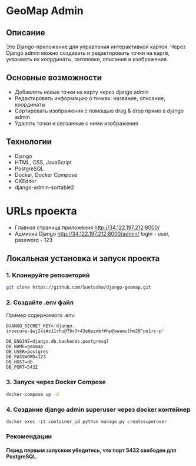 # GeoMap Admin

## Описание
Это Django-приложение для управления интерактивной картой. Через Django admin можно создавать и редактировать точки на карте, указывать их координаты, заголовки, описания и изображения.

## Основные возможности
- Добавлять новые точки на карту через django admin
- Редактировать информацию о точках: название, описание, координаты
- Сортировать изображения с помощью drag & drop прямо в django admin
- Удалять точки и связанные с ними изображения

## Технологии
- Django
- HTML, CSS, JavaScript
- PostgreSQL  
- Docker, Docker Compose  
- CKEditor
- django-admin-sortable2

# URLs проекта
- Главная страница приложения http://34.122.197.212:8000/
- Админка Django http://34.122.197.212:8000/admin/
login - user, password - 123

## Локальная установка и запуск проекта

### 1. Клонируйте репозиторий
```bash
git clone https://github.com/Suetosha/django-geomap.git
```

### 2. Создайте .env файл
Пример содержимого .env:
```
DJANGO_SECRET_KEY='django-insecure-$wj2xi#s11rhu@79v3+43e6ezmbf#hp@owamu)hm28^pe1rc-p'

DB_ENGINE=django.db.backends.postgresql
DB_NAME=geomap
DB_USER=postgres
DB_PASSWORD=123
DB_HOST=db
DB_PORT=5432
```

### 3. Запуск через Docker Compose
```bash
docker-compose up -d
```

### 4. Создание django admin superuser через docker контейнер
```
docker exec -it container_id python manage.py createsuperuser
```

### Рекомендации

#### Перед первым запуском убедитесь, что порт 5432 свободен для PostgreSQL.